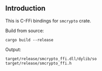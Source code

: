 ## Introduction

This is C-FFi bindings for `smcrypto` crate.

Build from source:

```
cargo build --release
```

Output:

```
target/release/smcrypto_ffi.dll/dylib/so
target/release/smcrypto_ffi.h
```